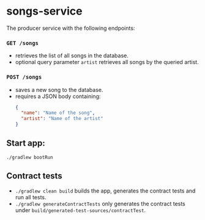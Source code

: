 # songs-service

The producer service with the following endpoints:

### `GET /songs`

- retrieves the list of all songs in the database.
- optional query parameter `artist` retrieves all songs by the queried artist.

### `POST /songs`

- saves a new song to the database.
- requires a JSON body containing:
  ```json
  {
    "name": "Name of the song",
    "artist": "Name of the artist"
  }
  ```

## Start app:

`./gradlew bootRun`

## Contract tests

- `./gradlew clean build` builds the app, generates the contract tests and run all tests.
- `./gradlew generateContractTests` only generates the contract tests under `build/generated-test-sources/contractTest`.
